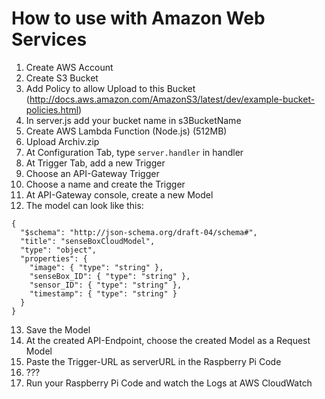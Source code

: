 # How to use with Amazon Web Services

1. Create AWS Account
2. Create S3 Bucket
3. Add Policy to allow Upload to this Bucket (http://docs.aws.amazon.com/AmazonS3/latest/dev/example-bucket-policies.html)
4. In server.js add your bucket name in s3BucketName 
5. Create AWS Lambda Function (Node.js) (512MB)
6. Upload Archiv.zip 
7. At Configuration Tab, type `server.handler` in handler
8. At Trigger Tab, add a new Trigger
9. Choose an API-Gateway Trigger
10. Choose a name and create the Trigger
11. At API-Gateway console, create a new Model
12. The model can look like this:
```
{
  "$schema": "http://json-schema.org/draft-04/schema#",
  "title": "senseBoxCloudModel",
  "type": "object",
  "properties": {
    "image": { "type": "string" },
    "senseBox_ID": { "type": "string" },
    "sensor_ID": { "type": "string" },
    "timestamp": { "type": "string" }
  }
}
```
13. Save the Model
14. At the created API-Endpoint, choose the created Model as a Request Model
15. Paste the Trigger-URL as serverURL in the Raspberry Pi Code
16. ???
17. Run your Raspberry Pi Code and watch the Logs at AWS CloudWatch
